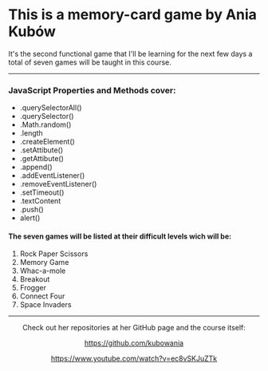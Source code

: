 <h1>This is a memory-card game by Ania Kubów</h1>

It's the second functional game that I'll be learning for the next few days a total of seven games will be taught in this course.
<hr>
<div>
<h3>JavaScript Properties and Methods cover:</h3>
<ul>
  <li>.querySelectorAll()
  <li>.querySelector()
  <li>.Math.random()
  <li>.length
  <li>.createElement()
  <li>.setAttibute()
  <li>.getAttibute()
  <li>.append()
  <li>.addEventListener()
  <li>.removeEventListener()
  <li>.setTimeout()
  <li>.textContent
  <li>.push()
  <li>alert()
</ul>
</div>
<h4>The seven games will be listed at their difficult levels wich will be:</h4>
<ol>
  <li>Rock Paper Scissors
  <li>Memory Game
  <li>Whac-a-mole
  <li>Breakout
  <li>Frogger
  <li>Connect Four
  <li>Space Invaders
</ol>

<div>
<hr>
<div align= "center">
Check out her repositories at her GitHub page and the course itself:


<a>https://github.com/kubowania</a>

<a>https://www.youtube.com/watch?v=ec8vSKJuZTk</a>
</div>
